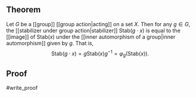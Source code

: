 ## Theorem
Let $G$ be a [[group]] [[group action|acting]] on a set $X$. Then for any $g\in G$, the [[stabilizer under group action|stabilizer]] $\text{Stab}(g\cdot x)$ is equal to the [[image]] of $\text{Stab}(x)$ under the [[inner automorphism of a group|inner automorphism]] given by $g$. That is, $$\text{Stab}(g\cdot x) = g\text{Stab}(x)g^{-1} = \varphi_g(\text{Stab}(x)).$$
## Proof
#write_proof 